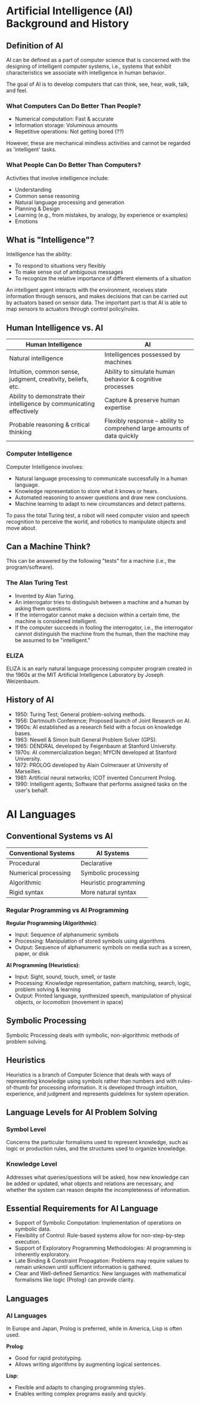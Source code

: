 # Artificial Intelligence (AI) Background and History​

## Definition of AI​

AI can be defined as a part of computer science that is concerned with the designing of intelligent computer systems, i.e., systems that exhibit characteristics we associate with intelligence in human behavior.

The goal of AI is to develop computers that can think, see, hear, walk, talk, and feel.

### What Computers Can Do Better Than People?

- Numerical computation: Fast & accurate
- Information storage: Voluminous amounts
- Repetitive operations: Not getting bored (??)
  
However, these are mechanical mindless activities and cannot be regarded as 'intelligent' tasks.

### What People Can Do Better Than Computers?

Activities that involve intelligence include:
- Understanding
- Common sense reasoning
- Natural language processing and generation
- Planning & Design
- Learning (e.g., from mistakes, by analogy, by experience or examples)
- Emotions

## What is "Intelligence"?

Intelligence has the ability:
- To respond to situations very flexibly
- To make sense out of ambiguous messages
- To recognize the relative importance of different elements of a situation

An intelligent agent interacts with the environment, receives state information through sensors, and makes decisions that can be carried out by actuators based on sensor data. The important part is that AI is able to map sensors to actuators through control policy/rules.

## Human Intelligence vs. AI

| Human Intelligence                        | AI                                         |
| ---------------------------------------- | ------------------------------------------ |
| Natural intelligence                     | Intelligences possessed by machines        |
| Intuition, common sense, judgment, creativity, beliefs, etc. | Ability to simulate human behavior & cognitive processes |
| Ability to demonstrate their intelligence by communicating effectively | Capture & preserve human expertise          |
| Probable reasoning & critical thinking    | Flexibly response – ability to comprehend large amounts of data quickly |

### Computer Intelligence

Computer Intelligence involves:
- Natural language processing to communicate successfully in a human language.
- Knowledge representation to store what it knows or hears.
- Automated reasoning to answer questions and draw new conclusions.
- Machine learning to adapt to new circumstances and detect patterns.

To pass the total Turing test, a robot will need computer vision and speech recognition to perceive the world, and robotics to manipulate objects and move about.

## Can a Machine Think?

This can be answered by the following "tests" for a machine (i.e., the program/software).

### The Alan Turing Test

- Invented by Alan Turing.
- An interrogator tries to distinguish between a machine and a human by asking them questions.
- If the interrogator cannot make a decision within a certain time, the machine is considered intelligent.
- If the computer succeeds in fooling the interrogator, i.e., the interrogator cannot distinguish the machine from the human, then the machine may be assumed to be "intelligent."

### ELIZA

ELIZA is an early natural language processing computer program created in the 1960s at the MIT Artificial Intelligence Laboratory by Joseph Weizenbaum.

## History of AI

- 1950: Turing Test; General problem-solving methods.
- 1956: Dartmouth Conference; Proposed launch of Joint Research on AI.
- 1960s: AI established as a research field with a focus on knowledge bases.
- 1963: Newell & Simon built General Problem Solver (GPS).
- 1965: DENDRAL developed by Feigenbaum at Stanford University.
- 1970s: AI commercialization began; MYCIN developed at Stanford University.
- 1972: PROLOG developed by Alain Colmerauer at University of Marseilles.
- 1981: Artificial neural networks; ICOT invented Concurrent Prolog.
- 1990: Intelligent agents; Software that performs assigned tasks on the user's behalf.

# AI Languages​

## Conventional Systems vs AI

| Conventional Systems            | AI Systems                     |
| ------------------------------- | ------------------------------- |
| Procedural                      | Declarative                    |
| Numerical processing            | Symbolic processing             |
| Algorithmic                     | Heuristic programming           |
| Rigid syntax                    | More natural syntax             |

### Regular Programming vs AI Programming

**Regular Programming (Algorithmic)**:
- Input: Sequence of alphanumeric symbols
- Processing: Manipulation of stored symbols using algorithms
- Output: Sequence of alphanumeric symbols on media such as a screen, paper, or disk

**AI Programming (Heuristics)**:
- Input: Sight, sound, touch, smell, or taste
- Processing: Knowledge representation, pattern matching, search, logic, problem solving & learning
- Output: Printed language, synthesized speech, manipulation of physical objects, or locomotion (movement in space)

## Symbolic Processing

Symbolic Processing deals with symbolic, non-algorithmic methods of problem solving.

## Heuristics

Heuristics is a branch of Computer Science that deals with ways of representing knowledge using symbols rather than numbers and with rules-of-thumb for processing information. It is developed through intuition, experience, and judgment and represents guidelines for system operation.

## Language Levels for AI Problem Solving

### Symbol Level

Concerns the particular formalisms used to represent knowledge, such as logic or production rules, and the structures used to organize knowledge.

### Knowledge Level

Addresses what queries/questions will be asked, how new knowledge can be added or updated, what objects and relations are necessary, and whether the system can reason despite the incompleteness of information.

## Essential Requirements for AI Language

- Support of Symbolic Computation: Implementation of operations on symbolic data.
- Flexibility of Control: Rule-based systems allow for non-step-by-step execution.
- Support of Exploratory Programming Methodologies: AI programming is inherently exploratory.
- Late Binding & Constraint Propagation: Problems may require values to remain unknown until sufficient information is gathered.
- Clear and Well-defined Semantics: New languages with mathematical formalisms like logic (Prolog) can provide clarity.

## Languages

### AI Languages

In Europe and Japan, Prolog is preferred, while in America, Lisp is often used.

**Prolog**:
- Good for rapid prototyping.
- Allows writing algorithms by augmenting logical sentences.
  
**Lisp**:
- Flexible and adapts to changing programming styles.
- Enables writing complex programs easily and quickly.
